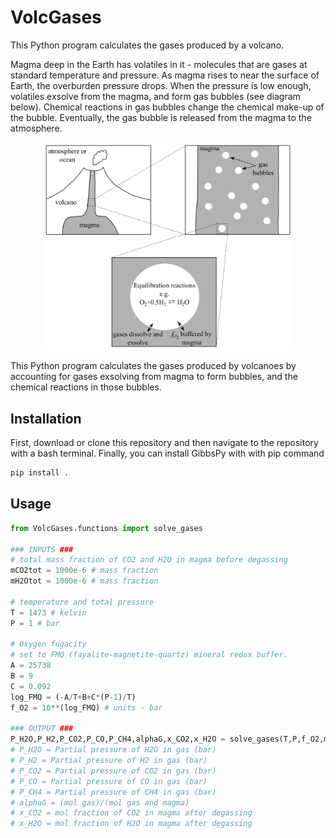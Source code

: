 # VolcGases
This Python program calculates the gases produced by a volcano.

Magma deep in the Earth has volatiles in it - molecules that are gases at standard temperature and pressure. As magma rises to near the surface of Earth, the overburden pressure drops. When the pressure is low enough, volatiles exsolve from the magma, and form gas bubbles (see diagram below). Chemical reactions in gas bubbles change the chemical make-up of the bubble. Eventually, the gas bubble is released from the magma to the atmosphere.

<p align="center">
  <img src="images/diagram.jpg" alt="Diagram" width="400"/>
</p>

This Python program calculates the gases produced by volcanoes by accounting for gases exsolving from magma to form bubbles, and the chemical reactions in those bubbles.

## Installation
First, download or clone this repository and then navigate to the repository with a bash terminal. Finally, you can install GibbsPy with with pip command
```bash
pip install .
```

## Usage
```python
from VolcGases.functions import solve_gases

### INPUTS ###
# total mass fraction of CO2 and H2O in magma before degassing
mCO2tot = 1000e-6 # mass fraction
mH2Otot = 1000e-6 # mass fraction

# temperature and total pressure
T = 1473 # kelvin
P = 1 # bar

# Oxygen fugacity
# set to FMQ (fayalite-magnetite-quartz) mineral redox buffer.
A = 25738
B = 9
C = 0.092
log_FMQ = (-A/T+B+C*(P-1)/T)
f_O2 = 10**(log_FMQ) # units - bar

### OUTPUT ###
P_H2O,P_H2,P_CO2,P_CO,P_CH4,alphaG,x_CO2,x_H2O = solve_gases(T,P,f_O2,mCO2tot,mH2Otot)
# P_H2O = Partial pressure of H2O in gas (bar)
# P_H2 = Partial pressure of H2 in gas (bar)
# P_CO2 = Partial pressure of CO2 in gas (bar)
# P_CO = Partial pressure of CO in gas (bar)
# P_CH4 = Partial pressure of CH4 in gas (bar)
# alphaG = (mol gas)/(mol gas and magma)
# x_CO2 = mol fraction of CO2 in magma after degassing
# x_H2O = mol fraction of H2O in magma after degassing
```
